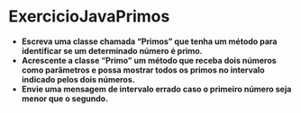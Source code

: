 # ExercicioJavaPrimos
<ul><strong>
<li>Escreva uma classe chamada “Primos” que tenha um método para identificar se um
determinado número é primo.</li><li>Acrescente a classe “Primo” um método que receba dois
números como parâmetros e possa mostrar todos os primos no intervalo indicado pelos
dois números.</li><li>Envie uma mensagem de intervalo errado caso o primeiro número seja
menor que o segundo.</li>
</strong></ul>
